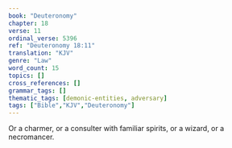 ```yaml
---
book: "Deuteronomy"
chapter: 18
verse: 11
ordinal_verse: 5396
ref: "Deuteronomy 18:11"
translation: "KJV"
genre: "Law"
word_count: 15
topics: []
cross_references: []
grammar_tags: []
thematic_tags: [demonic-entities, adversary]
tags: ["Bible","KJV","Deuteronomy"]
---
```

Or a charmer, or a consulter with familiar spirits, or a wizard, or a necromancer.
